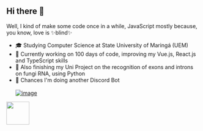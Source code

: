 ## Hi there 🖖

Well, I kind of make some code once in a while, JavaScript mostly because, you know, love is ✨blind✨ <br>
- 🎓 Studying Computer Science at State University of Maringá (UEM)
- 🌿 Currently working on 100 days of code, improving my Vue.js, React.js and TypeScript skills <br>
- 🍄 Also finishing my Uni Project on the recognition of exons and introns on fungi RNA, using Python <br>
- 🤖 Chances I'm doing another Discord Bot <br>
<br>[![image](https://img.shields.io/badge/SarahAnduca-0077B5?style=for-the-badge&logo=linkedin&logoColor=white)](https://www.linkedin.com/in/sarah-anduca/)
<img src="https://media.giphy.com/media/8lPQQ6UsC1uXllpa40/giphy.gif" width="60" height="60">




<!--
**sarahanduca/sarahanduca** is a ✨ _special_ ✨ repository because its `README.md` (this file) appears on your GitHub profile.

Here are some ideas to get you started:

- 🔭 I’m currently working on ...
- 🌱 I’m currently learning ...
- 👯 I’m looking to collaborate on ...
- 🤔 I’m looking for help with ...
- 💬 Ask me about ...
- 📫 How to reach me: ...
- 😄 Pronouns: ...
- ⚡ Fun fact: ...
-->
